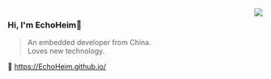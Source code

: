 <img align="right" src="https://github-readme-stats.vercel.app/api?username=EchoHeim&show_icons=true&icon_color=805AD5&text_color=5cb3cc&bg_color=5e616d&hide_title=true" />

### Hi, I'm EchoHeim👋
> An embedded developer from China.  
> Loves new technology.

🔗 https://EchoHeim.github.io/
